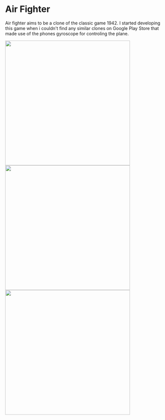 Air Fighter
===========

Air fighter aims to be a clone of the classic game 1942. 
I started developing this game when i couldn't find any similar clones on Google Play Store that made use of the phones gyroscope for controling the plane.

<img src="http://i.imgur.com/gdlvUet.jpg" width=400px>
<img src="http://i.imgur.com/S2SxkRK.jpg" width=400px>
<img src="http://i.imgur.com/59HOXov.jpg" width=400px>


